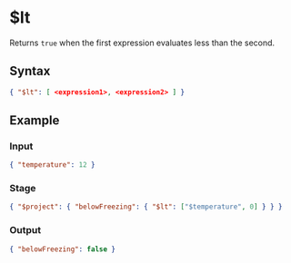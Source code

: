 # $lt

Returns `true` when the first expression evaluates less than the second.

## Syntax

```json
{ "$lt": [ <expression1>, <expression2> ] }
```

## Example

### Input

```json
{ "temperature": 12 }
```

### Stage

```json
{ "$project": { "belowFreezing": { "$lt": ["$temperature", 0] } } }
```

### Output

```json
{ "belowFreezing": false }
```
